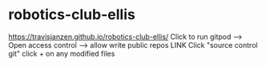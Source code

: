 # robotics-club-ellis
https://travisjanzen.github.io/robotics-club-ellis/
Click to run gitpod --> Open access control --> allow write public repos
LINK
Click "source control git"
click + on any modified files
